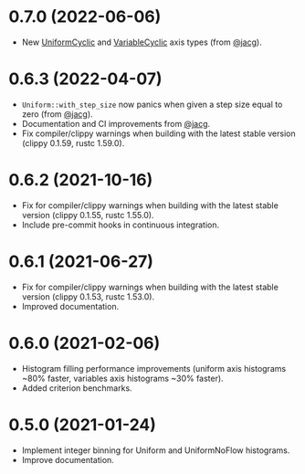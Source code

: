 # 0.7.0 (2022-06-06)
- New [UniformCyclic](https://docs.rs/ndhistogram/0.7.0/ndhistogram/axis/struct.UniformCyclic.html) and [VariableCyclic](https://docs.rs/ndhistogram/0.7.0/ndhistogram/axis/struct.VariableCyclic.html) axis types (from [@jacg](https://github.com/jacg)).

# 0.6.3 (2022-04-07)
- `Uniform::with_step_size` now panics when given a step size equal to zero (from [@jacg](https://github.com/jacg)).
- Documentation and CI improvements from [@jacg](https://github.com/jacg).
- Fix compiler/clippy warnings when building with the latest stable version (clippy 0.1.59, rustc 1.59.0).

# 0.6.2 (2021-10-16)

- Fix for compiler/clippy warnings when building with the latest stable version (clippy 0.1.55, rustc 1.55.0).
- Include pre-commit hooks in continuous integration. 


# 0.6.1 (2021-06-27)

- Fix for compiler/clippy warnings when building with the latest stable version (clippy 0.1.53, rustc 1.53.0). 
- Improved documentation.

# 0.6.0 (2021-02-06)

- Histogram filling performance improvements (uniform axis histograms ~80% faster, variables axis histograms ~30% faster).
- Added criterion benchmarks.

# 0.5.0 (2021-01-24)

- Implement integer binning for Uniform and UniformNoFlow histograms.
- Improve documentation.
